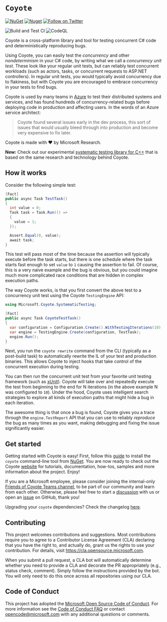 # `Coyote`

[![NuGet](https://img.shields.io/nuget/v/Microsoft.Coyote.svg)](https://www.nuget.org/packages/Microsoft.Coyote/)
[![Nuget](https://img.shields.io/nuget/dt/Microsoft.Coyote?color=informational)](https://www.nuget.org/packages/Microsoft.Coyote/)
[![Follow on Twitter](https://img.shields.io/twitter/follow/coyote_dev?style=social&logo=twitter)](https://twitter.com/intent/follow?screen_name=coyote_dev)

![Build and Test CI](https://github.com/microsoft/coyote/actions/workflows/test-coyote.yml/badge.svg?branch=main)
![CodeQL](https://github.com/microsoft/coyote/actions/workflows/codeql-analysis.yml/badge.svg?branch=main)

Coyote is a cross-platform library and tool for testing concurrent C# code and deterministically reproducing bugs.

Using Coyote, you can easily test the *concurrency* and other *nondeterminism* in your C# code, by
writing what we call a *concurrency unit test*. These look like your regular unit tests, but can
reliably test concurrent workloads (such as actors, tasks, or concurrent requests to ASP.NET
controllers). In regular unit tests, you would typically avoid concurrency due to flakiness, but
with Coyote you are encouraged to embrace concurrency in your tests to find bugs.

Coyote is used by many teams in [Azure](https://azure.microsoft.com/) to test their distributed
systems and services, and has found hundreds of concurrency-related bugs before deploying code
in production and affecting users. In the words of an Azure service architect:
> Coyote found several issues early in the dev process, this sort of issues that would usually bleed
> through into production and become very expensive to fix later.

Coyote is made with :heart: by Microsoft Research.

**New:** Check out our experimental [systematic testing library for
C++](https://github.com/microsoft/cpp-systematic-testing) that is based on the same research and
technology behind Coyote.

## How it works

Consider the following simple test:
```csharp
[Fact]
public async Task TestTask()
{
  int value = 0;
  Task task = Task.Run(() =>
  {
    value = 1;
  });

  Assert.Equal(0, value);
  await task;
}
```

This test will pass most of the time because the assertion will typically execute before the task
starts, but there is one schedule where the task starts fast enough to set `value` to `1` causing
the assertion to fail. Of course, this is a very naive example and the bug is obvious, but you could
imagine much more complicated race conditions that are hidden in complex execution paths.

The way Coyote works, is that you first convert the above test to a concurrency unit test using the
Coyote `TestingEngine` API:
```csharp
using Microsoft.Coyote.SystematicTesting;

[Fact]
public async Task CoyoteTestTask()
{
  var configuration = Configuration.Create().WithTestingIterations(10);
  var engine = TestingEngine.Create(configuration, TestTask);
  engine.Run();
}
```

Next, you run the `coyote rewrite` command from the CLI (typically as a post-build task) to
automatically rewrite the IL of your test and production binaries. This allows Coyote to inject
hooks that take control of the concurrent execution during testing.

You can then run the concurrent unit test from your favorite unit testing framework (such as
[xUnit](https://xunit.net/)). Coyote will take over and repeatedly execute the test from
beginning to the end for N iterations (in the above example N was configured to `10`). Under the
hood, Coyote uses intelligent search strategies to explore all kinds of execution paths that might
hide a bug in each iteration.

The awesome thing is that once a bug is found, Coyote gives you a trace through the `engine.TestReport`
API that you can use to reliably *reproduce* the bug as many times as you want, making debugging and
fixing the issue significantly easier.

## Get started

Getting started with Coyote is easy! First, follow this
[guide](https://microsoft.github.io/coyote/#get-started/install/) to install the `coyote`
command-line tool from [NuGet](https://www.nuget.org/packages/Microsoft.Coyote/). You are now ready
to check out the Coyote [website](https://microsoft.github.io/coyote/) for tutorials, documentation,
how-tos, samples and more information about the project. Enjoy!

If you are a Microsoft employee, please consider joining the internal-only [Friends of Coyote Teams
channel](https://teams.microsoft.com/l/channel/19%3a1fe966b4fdc544bca648d89bf25c3c56%40thread.tacv2/General?groupId=7a6d8afc-c23d-4e5d-b9cb-9124118c0220&tenantId=72f988bf-86f1-41af-91ab-2d7cd011db47),
to be part of our community and learn from each other. Otherwise, please feel free to start a
[discussion](https://github.com/microsoft/coyote/discussions) with us or open an
[issue](https://github.com/microsoft/coyote/issues) on GitHub, thank you!

Upgrading your `coyote` dependencies? Check the changelog [here](History.md).

## Contributing

This project welcomes contributions and suggestions. Most contributions require you to agree to a
Contributor License Agreement (CLA) declaring that you have the right to, and actually do, grant us
the rights to use your contribution. For details, visit https://cla.opensource.microsoft.com.

When you submit a pull request, a CLA bot will automatically determine whether you need to provide a
CLA and decorate the PR appropriately (e.g., status check, comment). Simply follow the instructions
provided by the bot. You will only need to do this once across all repositories using our CLA.

## Code of Conduct

This project has adopted the [Microsoft Open Source Code of
Conduct](https://opensource.microsoft.com/codeofconduct/). For more information see the [Code of
Conduct FAQ](https://opensource.microsoft.com/codeofconduct/faq/) or contact
[opencode@microsoft.com](mailto:opencode@microsoft.com) with any additional questions or comments.
